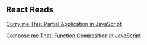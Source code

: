 ## React Reads

[Curry me This: Partial Application in JavaScript](https://www.linkedin.com/pulse/curry-me-partial-application-javascript-kevin-greene)

[Compose me That: Function Composition in JavaScript](https://www.linkedin.com/pulse/compose-me-function-composition-javascript-kevin-greene)

